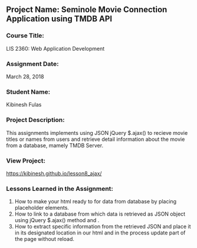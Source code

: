 ## Project Name:  Seminole Movie Connection Application using TMDB API

### Course Title:
LIS 2360:  Web Application Development

### Assignment Date:  
March 28, 2018

### Student Name:  
Kibinesh Fulas  

### Project Description:
This assignments implements using JSON jQuery $.ajax() to recieve movie titles or names from users and retrieve detail information about the movie from a database, mamely TMDB Server. 

### View Project:
https://kibinesh.github.io/lesson8_ajax/

### Lessons Learned in the Assignment:
1. How to make your html ready to for data from database by placing placeholder elements.
2. How to link to a database from which data is retrieved as JSON object using jQuery $.ajax() method and .
3. How to extract specific information from the retrieved JSON and place it in its designated location in our html and in the process update part of the page without reload.
